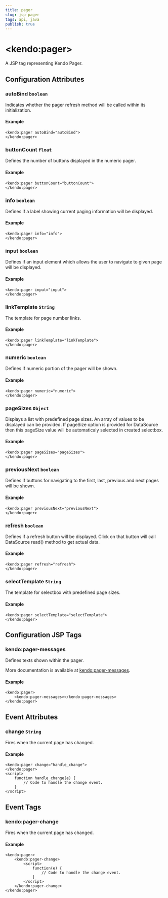 ```yaml
---
title: pager
slug: jsp-pager
tags: api, java
publish: true
---
```


# \<kendo:pager\>
A JSP tag representing Kendo Pager.

## Configuration Attributes

### autoBind `boolean`

Indicates whether the pager refresh method will be called within its initialization.

#### Example
    <kendo:pager autoBind="autoBind">
    </kendo:pager>

### buttonCount `float`

Defines the number of buttons displayed in the numeric pager.

#### Example
    <kendo:pager buttonCount="buttonCount">
    </kendo:pager>

### info `boolean`

Defines if a label showing current paging information will be displayed.

#### Example
    <kendo:pager info="info">
    </kendo:pager>

### input `boolean`

Defines if an input element which allows the user to navigate to given page will be displayed.

#### Example
    <kendo:pager input="input">
    </kendo:pager>

### linkTemplate `String`

The template for page number links.

#### Example
    <kendo:pager linkTemplate="linkTemplate">
    </kendo:pager>

### numeric `boolean`

Defines if numeric portion of the pager will be shown.

#### Example
    <kendo:pager numeric="numeric">
    </kendo:pager>

### pageSizes `Object`

Displays a list with predefined page sizes. An array of values to be displayed can be provided. If pageSize option is provided for DataSource then this pageSize value will be automaticaly selected in created selectbox.

#### Example
    <kendo:pager pageSizes="pageSizes">
    </kendo:pager>

### previousNext `boolean`

Defines if buttons for navigating to the first, last, previous and next pages will be shown.

#### Example
    <kendo:pager previousNext="previousNext">
    </kendo:pager>

### refresh `boolean`

Defines if a refresh button will be displayed. Click on that button will call DataSource read() method to get actual data.

#### Example
    <kendo:pager refresh="refresh">
    </kendo:pager>

### selectTemplate `String`

The template for selectbox with predefined page sizes.

#### Example
    <kendo:pager selectTemplate="selectTemplate">
    </kendo:pager>


##  Configuration JSP Tags

### kendo:pager-messages

Defines texts shown within the pager.

More documentation is available at [kendo:pager-messages](pager/messages).

#### Example

    <kendo:pager>
        <kendo:pager-messages></kendo:pager-messages>
    </kendo:pager>


## Event Attributes

### change `String`

Fires when the current page has changed.

#### Example
    <kendo:pager change="handle_change">
    </kendo:pager>
    <script>
        function handle_change(e) {
            // Code to handle the change event.
        }
    </script>

## Event Tags

### kendo:pager-change

Fires when the current page has changed.

#### Example
    <kendo:pager>
        <kendo:pager-change>
            <script>
                function(e) {
                    // Code to handle the change event.
                }
            </script>
        </kendo:pager-change>
    </kendo:pager>

